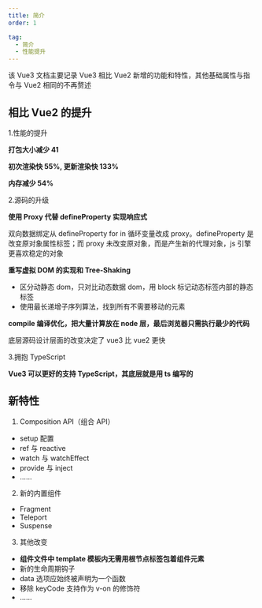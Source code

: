 ```yaml
---
title: 简介
order: 1

tag:
  - 简介
  - 性能提升
---
```


该 Vue3 文档主要记录 Vue3 相比 Vue2 新增的功能和特性，其他基础属性与指令与 Vue2 相同的不再赘述

## 相比 Vue2 的提升

1.性能的提升

**打包大小减少 41**

**初次渲染快 55%, 更新渲染快 133%**

**内存减少 54%**

2.源码的升级

**使用 Proxy 代替 defineProperty 实现响应式**

双向数据绑定从 defineProperty for in 循环变量改成 proxy。defineProperty 是改变原对象属性标签；而 proxy 未改变原对象，而是产生新的代理对象，js 引擎更喜欢稳定的对象

**重写虚拟 DOM 的实现和 Tree-Shaking**

- 区分动静态 dom，只对比动态数据 dom，用 block 标记动态标签内部的静态标签
- 使用最长递增子序列算法，找到所有不需要移动的元素

**compile 编译优化，把大量计算放在 node 层，最后浏览器只需执行最少的代码**

底层源码设计层面的改变决定了 vue3 比 vue2 更快

3.拥抱 TypeScript

**Vue3 可以更好的支持 TypeScript，其底层就是用 ts 编写的**

## 新特性

1. Composition API（组合 API）

- setup 配置
- ref 与 reactive
- watch 与 watchEffect
- provide 与 inject
- ......

2. 新的内置组件

- Fragment
- Teleport
- Suspense

3. 其他改变

- **组件文件中 template 模板内无需用根节点标签包着组件元素**
- 新的生命周期钩子
- data 选项应始终被声明为一个函数
- 移除 keyCode 支持作为 v-on 的修饰符
- ......
